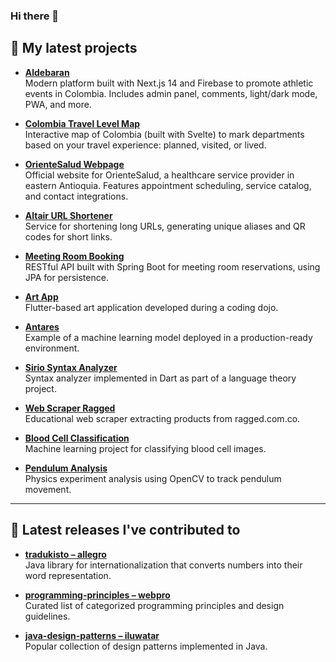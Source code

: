 ### Hi there 👋

<!--
**luismateoh/luismateoh** is a ✨ _special_ ✨ repository because its `README.md` (this file) appears on your GitHub profile.

Here are some ideas to get you started:

- 🔭 I’m currently working on ...
- 🌱 I’m currently learning ...
- 👯 I’m looking to collaborate on ...
- 🤔 I’m looking for help with ...
- 💬 Ask me about ...
- 📫 How to reach me: ...
- 😄 Pronouns: ...
- ⚡ Fun fact: ...

# Luis Mateo Hincapié Martínez
/loo·ees ma·te·o/

I'm a Java Developer passionate about backend architecture, clean code, and building efficient, scalable software.  
I enjoy exploring new frameworks, improving performance, and learning how complex systems work.

🏠 [luis-mateo.dev](https://your-website.com)  
📫 [luis.mateo@example.com](mailto:luis.mateo@example.com)  
💼 [LinkedIn](https://linkedin.com/in/your-profile)  
🐦 [@yourhandle](https://twitter.com/yourhandle)  

---

## 👷 Check out what I'm currently working on
- [luismateoh/event-manager](https://github.com/luismateoh/event-manager) – Event scheduling and tracking app in Spring Boot.
- [luismateoh/java-utils](https://github.com/luismateoh/java-utils) – Collection of useful Java helper libraries.
- [luismateoh/dockerized-api](https://github.com/luismateoh/dockerized-api) – Java API fully containerized with Docker & Docker Compose.

---

## 🌱 My latest projects
- [luismateoh/microservices-demo](https://github.com/luismateoh/microservices-demo) – Microservices with Spring Cloud.
- [luismateoh/spring-security-jwt](https://github.com/luismateoh/spring-security-jwt) – JWT authentication with Spring Security.
- [luismateoh/react-dashboard](https://github.com/luismateoh/react-dashboard) – Frontend dashboard consuming a Java backend API.

---

## 🔨 My recent Pull Requests
- fix: NPE on user service init – [luismateoh/event-manager](https://github.com/luismateoh/event-manager/pull/12)
- refactor: use records instead of DTO classes – [luismateoh/java-utils](https://github.com/luismateoh/java-utils/pull/5)
- feat: add caching layer with Redis – [luismateoh/microservices-demo](https://github.com/luismateoh/microservices-demo/pull/8)

---

## 🔭 Latest releases I've contributed to
- [luismateoh/java-utils v1.2.0](https://github.com/luismateoh/java-utils/releases/tag/v1.2.0)
- [luismateoh/event-manager v0.9.0](https://github.com/luismateoh/event-manager/releases/tag/v0.9.0)


-->

## 🌱 My latest projects

- **[Aldebaran](https://github.com/luismateoh/Aldebaran)**  
  Modern platform built with Next.js 14 and Firebase to promote athletic events in Colombia. Includes admin panel, comments, light/dark mode, PWA, and more.

- **[Colombia Travel Level Map](https://github.com/luismateoh/colombia-travel-level-map)**  
  Interactive map of Colombia (built with Svelte) to mark departments based on your travel experience: planned, visited, or lived.

- **[OrienteSalud Webpage](https://orientesalud.com)**  
  Official website for OrienteSalud, a healthcare service provider in eastern Antioquia. Features appointment scheduling, service catalog, and contact integrations.

- **[Altair URL Shortener](https://github.com/luismateoh/Altair-url-shortener)**  
  Service for shortening long URLs, generating unique aliases and QR codes for short links.

- **[Meeting Room Booking](https://github.com/luismateoh/Meeting-Room-Booking-1)**  
  RESTful API built with Spring Boot for meeting room reservations, using JPA for persistence.

- **[Art App](https://github.com/luismateoh/Art-App)**  
  Flutter-based art application developed during a coding dojo.

- **[Antares](https://github.com/luismateoh/Antares)**  
  Example of a machine learning model deployed in a production-ready environment.

- **[Sirio Syntax Analyzer](https://github.com/luismateoh/Sirio-Analizador-Sintactico)**  
  Syntax analyzer implemented in Dart as part of a language theory project.

- **[Web Scraper Ragged](https://github.com/luismateoh/Web-Scraper-Ragged)**  
  Educational web scraper extracting products from ragged.com.co.

- **[Blood Cell Classification](https://github.com/luismateoh/blood-cell-classification)**  
  Machine learning project for classifying blood cell images.

- **[Pendulum Analysis](https://github.com/luismateoh/pendulum-analysis)**  
  Physics experiment analysis using OpenCV to track pendulum movement.

---

## 🔭 Latest releases I've contributed to

- **[tradukisto – allegro](https://github.com/allegro/tradukisto)**  
  Java library for internationalization that converts numbers into their word representation.

- **[programming-principles – webpro](https://github.com/webpro/programming-principles)**  
  Curated list of categorized programming principles and design guidelines.

- **[java-design-patterns – iluwatar](https://github.com/iluwatar/java-design-patterns)**  
  Popular collection of design patterns implemented in Java.

